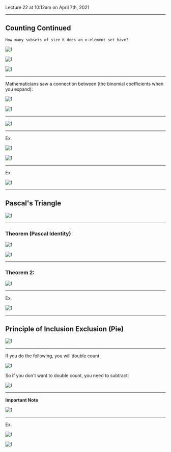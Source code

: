 Lecture 22 at 10:12am on April 7th, 2021

---

## Counting Continued

```
How many subsets of size K does an n-element set have?
```

![1](./Lect22-img/1.png)

![1](./Lect22-img/2.png)

![1](./Lect22-img/3.png)

---

Mathematicians saw a connection between (the binomial coefficients when you expand):

![1](./Lect22-img/4.png)

![1](./Lect22-img/5.png)

---

![1](./Lect22-img/6.png)

---

Ex. 

![1](./Lect22-img/7.png)

![1](./Lect22-img/8.png)

---

Ex.

![1](./Lect22-img/9.png)

---

## Pascal's Triangle

![1](./Lect22-img/10.png)

---

### Theorem (Pascal Identity)

![1](./Lect22-img/11.png)

![1](./Lect22-img/12.png)

---

### Theorem 2:

![1](./Lect22-img/13.png)

---

Ex.

![1](./Lect22-img/14.png)

---

## Principle of Inclusion Exclusion (Pie)

![1](./Lect22-img/15.png)

---

If you do the following, you will double count

![1](./Lect22-img/16.png)

So if you don't want to double count, you need to subtract:

![1](./Lect22-img/17.png)

---

**Important Note**

![1](./Lect22-img/18.png)

---

Ex.

![1](./Lect22-img/19.png)

![1](./Lect22-img/20.png)



